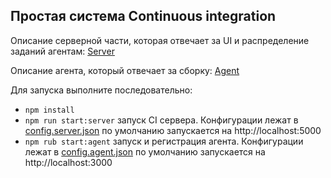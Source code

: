 ## Простая система Continuous integration

Описание серверной части, которая отвечает за UI и распределение заданий агентам: [Server](/server/README.md)

Описание агента, который отвечает за сборку: [Agent](/agent/README.md)

Для запуска выполните последовательно:
* `npm install`
* `npm run start:server` запуск CI сервера. Конфигурации лежат в [config.server.json](/server/config.server.json) по
 умолчанию запускается на http://localhost:5000
* `npm rub start:agent` запуск и регистрация агента. Конфигурации лежат в [config.agent.json](/agent/config.agent.json) по
умолчанию запускается на http://localhost:3000